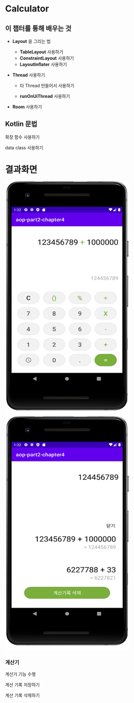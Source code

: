 # Calculator





## 이 챕터를 통해 배우는 것

- **Layout** 을 그리는 법

  - **TableLayout** 사용하기
  - **ConstraintLayout** 사용하기
  - **LayoutInflater** 사용하기

- **Thread** 사용하기

  - 타 Thread 만들어서 사용하기

  - **runOnUiThread** 사용하기

- **Room** 사용하기

## Kotlin 문법

확장 함수 사용하기

data class 사용하기





# 결과화면

<img src="./screenshot/1.png" width="400" height="750"/>
<img src="./screenshot/2.png" width="400" height="750"/>







### 계산기

계산기 기능 수행

계산 기록 저장하기

계산 기록 삭제하기




